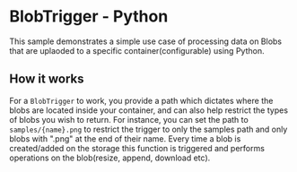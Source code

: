 # BlobTrigger - Python

This sample demonstrates a simple use case of processing data on Blobs that are uplaoded to a specific container(configurable) using Python.

## How it works

For a `BlobTrigger` to work, you provide a path which dictates where the blobs are located inside your container, and can also help restrict the types of blobs you wish to return. For instance, you can set the path to `samples/{name}.png` to restrict the trigger to only the samples path and only blobs with ".png" at the end of their name. Every time a blob is created/added on the storage this function is triggered and performs operations on the blob(resize, append, download etc).
